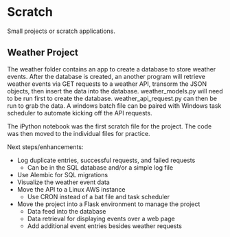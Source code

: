 # Scratch
Small projects or scratch applications.

## Weather Project
The weather folder contains an app to create a database to store weather events.  After the database is created, an another program will retrieve weather events via GET requests to a weather API, transorm the JSON objects, then insert the data into the database.  weather_models.py will need to be run first to create the database.  weather_api_request.py can then be run to grab the data.  A windows batch file can be paired with  Windows task scheduler to automate kicking off the API requests.

The iPython notebook was the first scratch file for the project.  The code was then moved to the individual files for practice.

Next steps/enhancements:
 - Log duplicate entries, successful requests, and failed requests
    - Can be in the SQL database and/or a simple log file
 - Use Alembic for SQL migrations
 - Visualize the weather event data
 - Move the API to a Linux AWS instance
    - Use CRON instead of a bat file and task scheduler
 - Move the project into a Flask environment to manage the project
    - Data feed into the database
    - Data retrieval for displaying events over a web page
    - Add additional event entries besides weather requests
